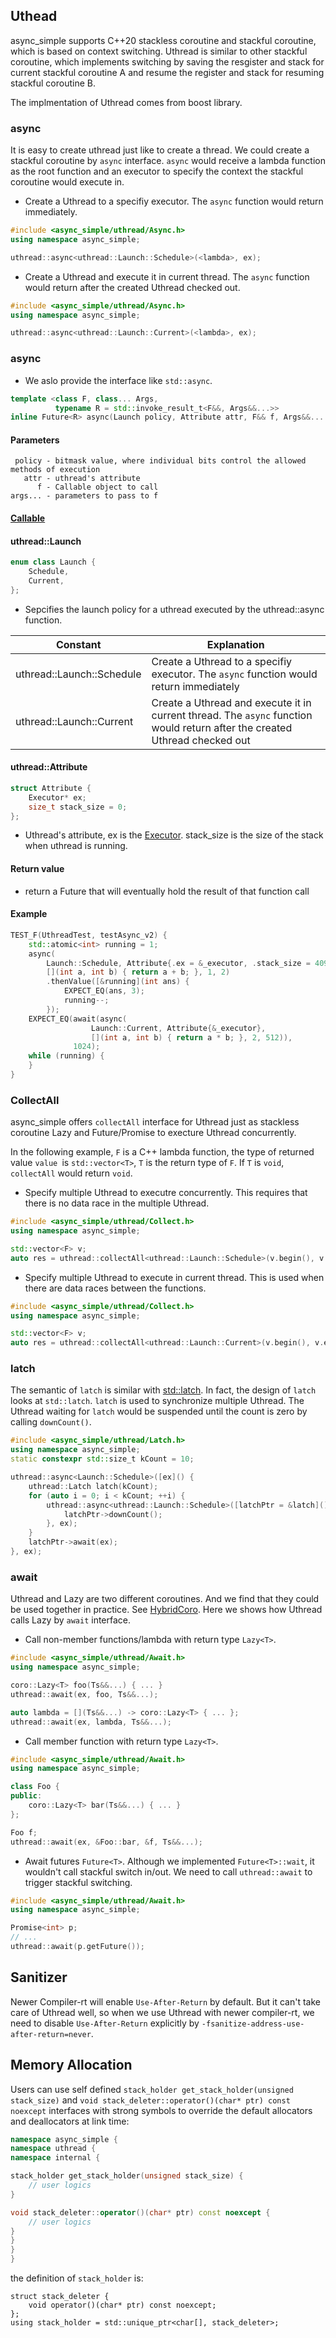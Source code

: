 ## Uthead

async_simple supports C++20 stackless coroutine and stackful coroutine, which is based on context switching.
Uthread is similar to other stackful coroutine, which implements switching by saving the resgister and stack for current stackful coroutine A and resume the register and stack for resuming stackful coroutine B.

The implmentation of Uthread comes from boost library.

### async

It is easy to create uthread just like to create a thread. We could create a stackful coroutine by `async` interface. `async` would receive a lambda function as the root function and an executor to specify the context the stackful coroutine would execute in.

- Create a Uthread to a specifiy executor. The `async` function would return immediately.

```cpp
#include <async_simple/uthread/Async.h>
using namespace async_simple;

uthread::async<uthread::Launch::Schedule>(<lambda>, ex);
```

- Create a Uthread and execute it in current thread. The `async` function would return after the created Uthread checked out.

```cpp
#include <async_simple/uthread/Async.h>
using namespace async_simple;

uthread::async<uthread::Launch::Current>(<lambda>, ex);
```

### async

- We aslo provide the interface like `std::async`.

```cpp
template <class F, class... Args,
          typename R = std::invoke_result_t<F&&, Args&&...>>
inline Future<R> async(Launch policy, Attribute attr, F&& f, Args&&... args) 
```
#### Parameters
```
 policy - bitmask value, where individual bits control the allowed methods of execution
   attr - uthread's attribute
      f - Callable object to call 
args... - parameters to pass to f
```
#### [Callable](https://en.cppreference.com/w/cpp/named_req/Callable)

#### uthread::Launch
```cpp
enum class Launch {
    Schedule,
    Current,
};
```
- Sepcifies the launch policy for a uthread executed by the uthread::async function.

| Constant                   | Explanation  |
|--------------------------- |--------------|
| uthread::Launch::Schedule  | Create a Uthread to a specifiy executor. The `async` function would return immediately |
| uthread::Launch::Current   | Create a Uthread and execute it in current thread. The `async` function would return after the created Uthread checked out |

#### uthread::Attribute
```cpp
struct Attribute {
    Executor* ex;
    size_t stack_size = 0;
};
```
- Uthread's attribute, ex is the [Executor](Executor.md). stack_size is the size of the stack when uthread is running.

#### Return value
- return a Future that will eventually hold the result of that function call

#### Example
```cpp
TEST_F(UthreadTest, testAsync_v2) {
    std::atomic<int> running = 1;
    async(
        Launch::Schedule, Attribute{.ex = &_executor, .stack_size = 4096},
        [](int a, int b) { return a + b; }, 1, 2)
        .thenValue([&running](int ans) {
            EXPECT_EQ(ans, 3);
            running--;
        });
    EXPECT_EQ(await(async(
                  Launch::Current, Attribute{&_executor},
                  [](int a, int b) { return a * b; }, 2, 512)),
              1024);
    while (running) {
    }
}
```

### CollectAll

async_simple offers `collectAll` interface for Uthread just as stackless coroutine Lazy and Future/Promise to execture Uthread concurrently.

In the following example, `F` is a C++ lambda function, the type of returned value `value `is `std::vector<T>`, `T` is the return type of `F`. If `T` is `void`, `collectAll` would return `void`.

- Specify multiple Uthread to executre concurrently. This requires that there is no data race in the multiple Uthread.

```cpp
#include <async_simple/uthread/Collect.h>
using namespace async_simple;

std::vector<F> v;
auto res = uthread::collectAll<uthread::Launch::Schedule>(v.begin(), v.end(), ex);
```

- Specify multiple Uthread to execute in current thread. This is used when there are data races between the functions.

```cpp
#include <async_simple/uthread/Collect.h>
using namespace async_simple;

std::vector<F> v;
auto res = uthread::collectAll<uthread::Launch::Current>(v.begin(), v.end(), ex);
```

### latch

The semantic of `latch` is similar with [std::latch](https://en.cppreference.com/w/cpp/thread/latch). In fact, the design of `latch` looks at `std::latch`.
`latch` is used to synchronize multiple Uthread. The Uthread waiting for `latch` would be suspended until the count is zero by calling `downCount()`.

```cpp
#include <async_simple/uthread/Latch.h>
using namespace async_simple;
static constexpr std::size_t kCount = 10;

uthread::async<Launch::Schedule>([ex]() {
    uthread::Latch latch(kCount);
    for (auto i = 0; i < kCount; ++i) {
        uthread::async<uthread::Launch::Schedule>([latchPtr = &latch]() {
            latchPtr->downCount();
        }, ex);
    }
    latchPtr->await(ex);
}, ex);
```

### await

Uthread and Lazy are two different coroutines. And we find that they could be used together in practice. See [HybridCoro](./HybridCoro.md). Here we shows how Uthread calls Lazy by `await` interface.

- Call non-member functions/lambda with return type `Lazy<T>`.

```cpp
#include <async_simple/uthread/Await.h>
using namespace async_simple;

coro::Lazy<T> foo(Ts&&...) { ... }
uthread::await(ex, foo, Ts&&...);

auto lambda = [](Ts&&...) -> coro::Lazy<T> { ... };
uthread::await(ex, lambda, Ts&&...);
```

- Call member function with return type `Lazy<T>`.

```cpp
#include <async_simple/uthread/Await.h>
using namespace async_simple;

class Foo {
public:
    coro::Lazy<T> bar(Ts&&...) { ... }
};

Foo f;
uthread::await(ex, &Foo::bar, &f, Ts&&...);
```

- Await futures `Future<T>`. Although we implemented `Future<T>::wait`, it wouldn't call stackful switch in/out. We need to call `uthread::await` to trigger stackful switching.

```cpp
#include <async_simple/uthread/Await.h>
using namespace async_simple;

Promise<int> p;
// ...
uthread::await(p.getFuture());
```

## Sanitizer

Newer Compiler-rt will enable `Use-After-Return` by default. But it can't take care of Uthread well, so when we use Uthread with newer compiler-rt, we need to disable `Use-After-Return` explicitly by `-fsanitize-address-use-after-return=never`.

## Memory Allocation


Users can use self defined `stack_holder get_stack_holder(unsigned stack_size)` and `void stack_deleter::operator()(char* ptr) const noexcept` interfaces
with strong symbols to override the default allocators and deallocators at link time:

```C++
namespace async_simple {
namespace uthread {
namespace internal {

stack_holder get_stack_holder(unsigned stack_size) {
    // user logics
}

void stack_deleter::operator()(char* ptr) const noexcept {
    // user logics
}
}
}
}
```

the definition of  `stack_holder` is:

```
struct stack_deleter {
    void operator()(char* ptr) const noexcept;
};
using stack_holder = std::unique_ptr<char[], stack_deleter>;
```


